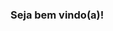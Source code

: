 ### Seja bem vindo(a)!
<!--
**Agnes-Ruescas/Agnes-Ruescas** is a ✨ _special_ ✨ repository because its `README.md` (this file) appears on your GitHub profile.


##Eu sou Agnes Ruescas! 

U + 1F469 U + 200D U + 1F4BB  Sou desenvolvedora Full Stack 
